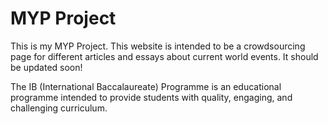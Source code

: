 <html>
  <head>
    <h1><b>MYP Project</b></h1>
    <link href="style.css" rel="stylesheet">
  </head>
  <body>
    <div class='content'>
      <p>This is my MYP Project. This website is intended to be a crowdsourcing page for different articles and essays about current world events. It should be updated soon!</p>
    </div>
    <div class='image'>
      <p class='caption'>The IB (International Baccalaureate) Programme is an educational programme intended to provide students with quality, engaging, and challenging curriculum.</p>
    </div>
  </body>
</html>


